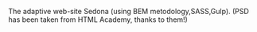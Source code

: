 The adaptive web-site Sedona (using BEM metodology,SASS,Gulp). (PSD has been taken from HTML Academy, thanks to them!)